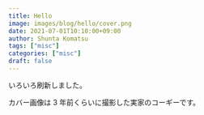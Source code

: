 ```yaml
---
title: Hello
image: images/blog/hello/cover.png
date: 2021-07-01T10:10:00+09:00
author: Shunta Komatsu
tags: ["misc"]
categories: ["misc"]
draft: false
---
```


いろいろ刷新しました。

カバー画像は 3 年前くらいに撮影した実家のコーギーです。
